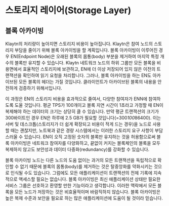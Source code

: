 # 스토리지 레이어(Storage Layer)<a id="storage-layer"></a>

## 블록 아카이빙 <a id="block-archiving"></a>

Klaytn의 처리량이 높아지면 스토리지 비용이 높아집니다. Klaytn은 참여 노드의 스토리지 부담을 줄이기 위해 블록 아카이빙을 할 계획입니다. 블록 아카이빙이 이루어진 경우 EN(Endpoint Node)은 오래된 블록의 몸통(body) 부분을 제거하여 마지막 특정 개수의 블록만 유지할 수 있습니다. Klaytn 네트워크 노드의 하위 그룹만 모든 블록을 비용면에서 효율적인 스토리지에 보관하고, EN에 더 이상 저장되어 있지 않은 이전의 트랜잭션을 확인하여 읽기 요청을 처리합니다. 그러나, 블록 아카이빙을 하는 EN도 아카이브된 모든 블록의 헤더는 가질 것입니다. 클라이언트가 아카이브된 블록의 내용을 안전하게 검증하기 위해서입니다.

이 과정은 EN의 스토리지 비용을 효과적으로 줄여서, 다양한 참여자가 ENN에 참여하도록 도울 것입니다. 평균 TPS가 100개이고 블록 지연 시간이 1초라고 가정할 때 EN이 복제해야 하는 데이터의 크기는 상당히 클 수 있습니다. 만약 평균 트랜잭션의 크기가 300바이트인 경우 EN은 하루에 2.5 GB가 필요할 것입니다(=300*100*86400). 이는 서버 및 데스크톱(스토리지가 더 쉽게 확장되고 비용이 적게 드는 경우)을 노드로 사용할 때는 괜찮지만, 노트북과 같은 경량 시스템에서는 이러한 스토리지 요구 사항이 부담스러울 수 있습니다. EN이 오직 고정된 숫자의 블록만 유지하는 것을 허용함으로써 블록 아카이빙은 네트워크 참여자를 다양화하고, 끝없이 커지는 블록체인의 블록을 모두 복제하지 않고도 보안성과 데이터 다중화(redundancy)를 강화할 수 있습니다.

블록 아카이빙 노드는 다른 노드의 도움 없이는 과거의 모든 트랜잭션을 독립적으로 확인할 수 없기 때문에 블록의 몸통(body)를 제거하는 것은 탈중앙화를 약화시키는 것으로 인식될 수도 있습니다. 그럼에도 모든 애플리케이션이 트랜잭션의 전체 기록에 지속적으로 액세스할 필요는 없습니다. 블록 아카이빙은 최신 애플리케이션 상태만 필요한 서비스 그룹은 선호하고 환영할 만한 기능이라고 생각합니다. 이러한 맥락에서 모든 블록을 모든 노드가 저장하는 것은 비효율적이며 바람직하지 않습니다. 블록 아카이빙은 높은 복제 수준과 보안을 필요로 하는 많은 애플리케이션에 도움이 될 것이라 믿습니다.
